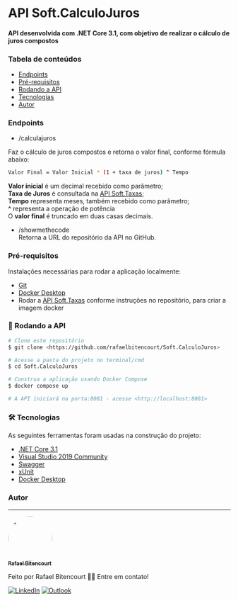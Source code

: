 # API Soft.CalculoJuros

#### API desenvolvida com .NET Core 3.1, com objetivo de realizar o cálculo de juros compostos

### Tabela de conteúdos
<!--ts-->
   * [Endpoints](#Endpoints)
   * [Pré-requisitos](#pré-requisitos)
   * [Rodando a API](#-rodando-a-api)
   * [Tecnologias](#-tecnologias)
   * [Autor](#autor)
<!--te-->

### Endpoints

- /calculajuros

Faz o cálculo de juros compostos e retorna o valor final, conforme fórmula abaixo: <br />
```bash
Valor Final = Valor Inicial * (1 + taxa de juros) ^ Tempo
```
<b>Valor inicial</b> é um decimal recebido como parâmetro;<br />
<b>Taxa de Juros</b> é consultada na [API Soft.Taxas](https://github.com/rafaelbitencourt/Soft.Taxas);<br />
<b>Tempo</b> representa meses, também recebido como parâmetro;<br />
<b>^</b> representa a operação de potência<br />
O <b>valor final</b> é truncado em duas casas decimais.

- /showmethecode <br />
Retorna a URL do repositório da API no GitHub.

### Pré-requisitos

Instalações necessárias para rodar a aplicação localmente:
  - [Git](https://git-scm.com)
  - [Docker Desktop](https://www.docker.com/products/docker-desktop)
  - Rodar a [API Soft.Taxas](https://github.com/rafaelbitencourt/Soft.Taxas) conforme instruções no repositório, para criar a imagem docker

### 🚀 Rodando a API

```bash
# Clone este repositório
$ git clone <https://github.com/rafaelbitencourt/Soft.CalculoJuros>

# Acesse a pasta do projeto no terminal/cmd
$ cd Soft.CalculoJuros

# Construa a aplicação usando Docker Compose
$ docker compose up

# A API iniciará na porta:8081 - acesse <http://localhost:8081>

```

### 🛠 Tecnologias

As seguintes ferramentas foram usadas na construção do projeto:

- [.NET Core 3.1](https://dotnet.microsoft.com/download/dotnet/3.1)
- [Visual Studio 2019 Community](https://visualstudio.microsoft.com/pt-br/vs/community/)
- [Swagger](https://www.nuget.org/packages/swashbuckle.aspnetcore.swagger/)
- [xUnit](https://xunit.net/)
- [Docker Desktop](https://www.docker.com/products/docker-desktop)

### Autor
---
<a href="https://github.com/rafaelbitencourt/">
 <img style="border-radius: 50%;margin: 0px;" src="https://avatars.githubusercontent.com/u/15696857?v=4" width="100px;" alt=""/>
 <br />
 <sub><b>Rafael Bitencourt</b></sub></a>
 
 
Feito por Rafael Bitencourt 👋🏽 Entre em contato!

[![LinkedIn](https://img.shields.io/badge/linkedin-%230077B5.svg?style=for-the-badge&logo=linkedin&logoColor=white)](https://www.linkedin.com/in/rafael-bitencourt-642772123/)
[![Outlook](https://img.shields.io/badge/Microsoft_Outlook-0078D4?style=for-the-badge&logo=microsoft-outlook&logoColor=white)](mailto:rafael_silbit@hotmail.com)
